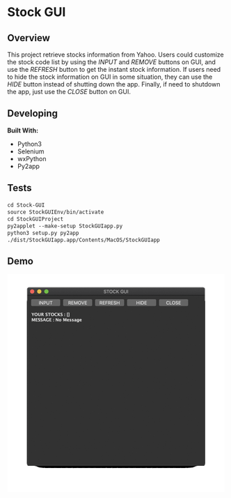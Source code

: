 # Stock GUI

## Overview
This project retrieve stocks information from Yahoo. Users could customize the stock code list by using the *INPUT* and *REMOVE* buttons on GUI, and use the *REFRESH* button to get the instant stock information. If users need to hide the stock information on GUI in some situation, they can use the *HIDE* button instead of shutting down the app. Finally, if need to shutdown the app, just use the *CLOSE* button on GUI.

## Developing
**Built With:**
* Python3
* Selenium
* wxPython
* Py2app

## Tests
```
cd Stock-GUI
source StockGUIEnv/bin/activate
cd StockGUIProject
py2applet --make-setup StockGUIapp.py
python3 setup.py py2app
./dist/StockGUIapp.app/Contents/MacOS/StockGUIapp
```

## Demo
<img width="500" height="500" src=https://github.com/Rex-Chiang/Stock-GUI/blob/main/Demo.gif>
